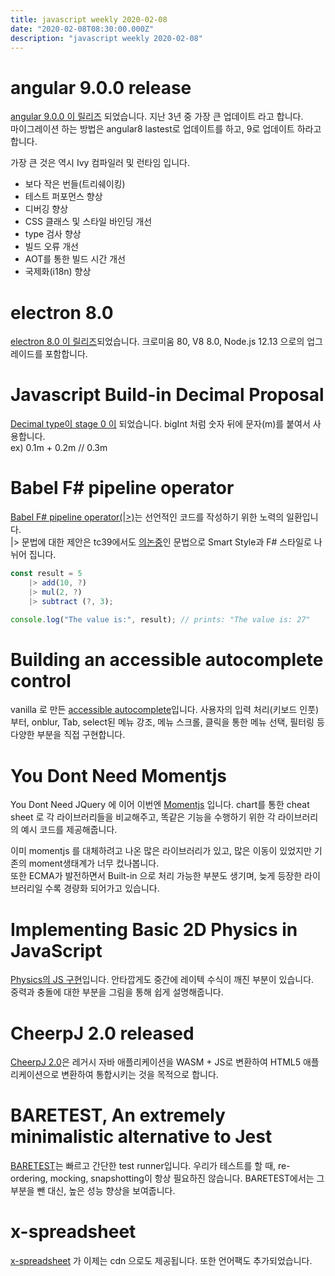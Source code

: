 ```yaml
---
title: javascript weekly 2020-02-08
date: "2020-02-08T08:30:00.000Z"
description: "javascript weekly 2020-02-08"
---
```



# angular 9.0.0 release

<a href="https://blog.angular.io/version-9-of-angular-now-available-project-ivy-has-arrived-23c97b63cfa3" target="_blank">angular 9.0.0 이 릴리즈</a> 되었습니다. 지난 3년 중 가장 큰 업데이트 라고 합니다.  
마이그레이션 하는 방법은 angular8 lastest로 업데이트를 하고, 9로 업데이트 하라고 합니다.  

가장 큰 것은 역시 Ivy 컴파일러 및 런타임 입니다.
+ 보다 작은 번들(트리쉐이킹)
+ 테스트 퍼포먼스 향상
+ 디버깅 향상
+ CSS 클래스 및 스타일 바인딩 개선
+ type 검사 향상
+ 빌드 오류 개선
+ AOT를 통한 빌드 시간 개선
+ 국제화(i18n) 향상

# electron 8.0
<a href="https://www.electronjs.org/blog/electron-8-0" target="_blank">electron 8.0 이 릴리즈</a>되었습니다. 
크로미움 80, V8 8.0, Node.js 12.13 으로의 업그레이드를 포함합니다.	

# Javascript Build-in Decimal Proposal
<a href="https://github.com/littledan/proposal-decimal" target="_blank">Decimal type이 stage 0 이</a> 되었습니다.
bigInt 처럼 숫자 뒤에 문자(m)를 붙여서 사용합니다.  
ex) 0.1m + 0.2m // 0.3m

# Babel F# pipeline operator

<a href="http://codereform.com/blog/post/babel-fsharp-pipeline-operator/" target="_blank">Babel F# pipeline operator(|>)</a>는 선언적인 코드를 작성하기 위한 노력의 일환입니다.  
|> 문법에 대한 제안은 tc39에서도 <a href="https://github.com/tc39/proposal-pipeline-operator">의논중</a>인 문법으로 Smart Style과 F# 스타일로 나뉘어 집니다.  

```javascript
const result = 5
    |> add(10, ?)
    |> mul(2, ?)
    |> subtract (?, 3);

console.log("The value is:", result); // prints: "The value is: 27"
```

# Building an accessible autocomplete control
vanilla 로 만든 <a href="https://adamsilver.io/articles/building-an-accessible-autocomplete-control/" target="_blank">accessible autocomplete</a>입니다.
사용자의 입력 처리(키보드 인풋)부터, onblur, Tab, select된 메뉴 강조, 메뉴 스크롤, 클릭을 통한 메뉴 선택, 필터링 등 다양한 부분을 직접 구현합니다.  

# You Dont Need Momentjs
You Dont Need JQuery 에 이어 이번엔 <a href="https://github.com/you-dont-need/You-Dont-Need-Momentjs" target="_blank">Momentjs</a> 입니다.
chart를 통한 cheat sheet 로 각 라이브러리들을 비교해주고, 똑같은 기능을 수행하기 위한 각 라이브러리의 예시 코드를 제공해줍니다.  

이미 momentjs 를 대체하려고 나온 많은 라이브러리가 있고, 많은 이동이 있었지만 기존의 moment생태계가 너무 컸나봅니다.  
또한 ECMA가 발전하면서 Built-in 으로 처리 가능한 부분도 생기며, 늦게 등장한 라이브러리일 수록 경량화 되어가고 있습니다.

# Implementing Basic 2D Physics in JavaScript
<a href="https://martinheinz.dev/blog/15" target="_blank">Physics의 JS 구현</a>입니다.
안타깝게도 중간에 레이텍 수식이 깨진 부분이 있습니다.  
중력과 충돌에 대한 부분을 그림을 통해 쉽게 설명해줍니다.


# CheerpJ 2.0 released
<a href="https://medium.com/leaningtech/cheerpj-2-0-released-381f6d03e4e" target="_blank">CheerpJ 2.0</a>은 레거시 자바 애플리케이션을 WASM + JS로 변환하여 HTML5 애플리케이션으로 변환하여 통합시키는 것을 목적으로 합니다.

# BARETEST, An extremely minimalistic alternative to Jest
<a href="https://volument.com/baretest" target="_blank">BARETEST</a>는 빠르고 간단한 test runner입니다. 우리가 테스트를 할 때, re-ordering, mocking, snapshotting이 항상 필요하진 않습니다.  BARETEST에서는 그 부분을 뺀 대신, 높은 성능 향상을 보여줍니다.

# x-spreadsheet
<a href="https://github.com/myliang/x-spreadsheet">x-spreadsheet</a> 가 이제는 cdn 으로도 제공됩니다. 또한 언어팩도 추가되었습니다.
